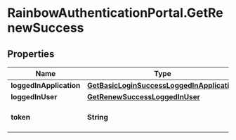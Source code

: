 # RainbowAuthenticationPortal.GetRenewSuccess

## Properties

Name | Type | Description | Notes
------------ | ------------- | ------------- | -------------
**loggedInApplication** | [**GetBasicLoginSuccessLoggedInApplication**](GetBasicLoginSuccessLoggedInApplication.md) |  | 
**loggedInUser** | [**GetRenewSuccessLoggedInUser**](GetRenewSuccessLoggedInUser.md) |  | 
**token** | **String** | JsonWebToken to use for all API requests | 


